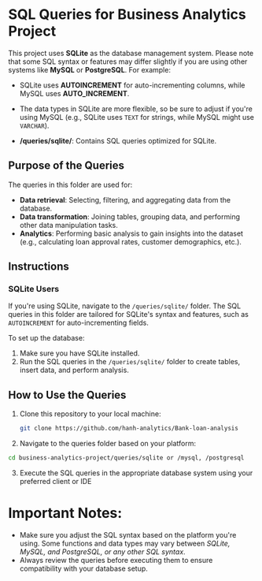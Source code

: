 # SQL Queries for Business Analytics Project

This project uses **SQLite** as the database management system. Please note that some SQL syntax or features may differ slightly if you are using other systems like **MySQL** or **PostgreSQL**. For example:

- SQLite uses **AUTOINCREMENT** for auto-incrementing columns, while MySQL uses **AUTO_INCREMENT**.
- The data types in SQLite are more flexible, so be sure to adjust if you're using MySQL (e.g., SQLite uses `TEXT` for strings, while MySQL might use `VARCHAR`).

- **/queries/sqlite/**: Contains SQL queries optimized for SQLite.

## Purpose of the Queries

The queries in this folder are used for:
- **Data retrieval**: Selecting, filtering, and aggregating data from the database.
- **Data transformation**: Joining tables, grouping data, and performing other data manipulation tasks.
- **Analytics**: Performing basic analysis to gain insights into the dataset (e.g., calculating loan approval rates, customer demographics, etc.).

## Instructions

### SQLite Users
If you're using SQLite, navigate to the `/queries/sqlite/` folder. The SQL queries in this folder are tailored for SQLite's syntax and features, such as `AUTOINCREMENT` for auto-incrementing fields.

To set up the database:
1. Make sure you have SQLite installed.
2. Run the SQL queries in the `/queries/sqlite/` folder to create tables, insert data, and perform analysis.


## How to Use the Queries
1. Clone this repository to your local machine:
   ```bash
   git clone https://github.com/hanh-analytics/Bank-loan-analysis
2. Navigate to the queries folder based on your platform:
```bash
cd business-analytics-project/queries/sqlite or /mysql, /postgresql
```
3. Execute the SQL queries in the appropriate database system using your preferred client or IDE
# Important Notes:
- Make sure you adjust the SQL syntax based on the platform you're using. Some functions and data types may vary between _SQLite, MySQL, and PostgreSQL, or any other SQL syntax_.
- Always review the queries before executing them to ensure compatibility with your database setup.



